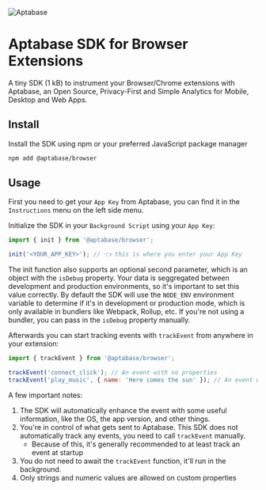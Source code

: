 ![Aptabase](https://aptabase.com/og.png)

# Aptabase SDK for Browser Extensions

A tiny SDK (1 kB) to instrument your Browser/Chrome extensions with Aptabase, an Open Source, Privacy-First and Simple Analytics for Mobile, Desktop and Web Apps.

## Install

Install the SDK using npm or your preferred JavaScript package manager

```bash
npm add @aptabase/browser
```

## Usage

First you need to get your `App Key` from Aptabase, you can find it in the `Instructions` menu on the left side menu.

Initialize the SDK in your `Background Script` using your `App Key`:

```js
import { init } from '@aptabase/browser';

init('<YOUR_APP_KEY>'); // 👈 this is where you enter your App Key
```

The init function also supports an optional second parameter, which is an object with the `isDebug` property. Your data is seggregated between development and production environments, so it's important to set this value correctly. By default the SDK will use the `NODE_ENV` environment variable to determine if it's in development or production mode, which is only available in bundlers like Webpack, Rollup, etc. If you're not using a bundler, you can pass in the `isDebug` property manually.

Afterwards you can start tracking events with `trackEvent` from anywhere in your extension:

```js
import { trackEvent } from '@aptabase/browser';

trackEvent('connect_click'); // An event with no properties
trackEvent('play_music', { name: 'Here comes the sun' }); // An event with a custom property
```

A few important notes:

1. The SDK will automatically enhance the event with some useful information, like the OS, the app version, and other things.
2. You're in control of what gets sent to Aptabase. This SDK does not automatically track any events, you need to call `trackEvent` manually.
   - Because of this, it's generally recommended to at least track an event at startup
3. You do not need to await the `trackEvent` function, it'll run in the background.
4. Only strings and numeric values are allowed on custom properties

